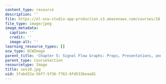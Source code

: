 ```yaml
---
content_type: resource
description: ''
file: https://ol-ocw-studio-app-production.s3.amazonaws.com/courses/18-s097-applied-category-theory-january-iap-2019/3fabd32a56f75f36f7638fd533beaa81_ses10.jpg
file_type: image/jpeg
image_metadata:
  caption: ''
  credit: ''
  image-alt: ''
learning_resource_types: []
ocw_type: OCWImage
parent_title: 'Chapter 5: Signal Flow Graphs: Props, Presentations, and Proofs'
parent_type: CourseSection
resourcetype: Image
title: ses10.jpg
uid: 3fabd32a-56f7-5f36-f763-8fd533beaa81
---
```

